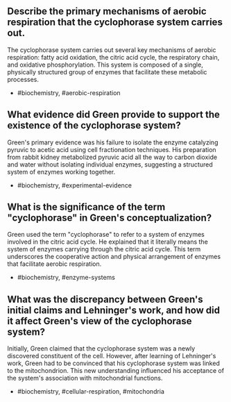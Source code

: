 ## Describe the primary mechanisms of aerobic respiration that the cyclophorase system carries out.

The cyclophorase system carries out several key mechanisms of aerobic respiration: fatty acid oxidation, the citric acid cycle, the respiratory chain, and oxidative phosphorylation. This system is composed of a single, physically structured group of enzymes that facilitate these metabolic processes.

- #biochemistry, #aerobic-respiration

## What evidence did Green provide to support the existence of the cyclophorase system?

Green's primary evidence was his failure to isolate the enzyme catalyzing pyruvic to acetic acid using cell fractionation techniques. His preparation from rabbit kidney metabolized pyruvic acid all the way to carbon dioxide and water without isolating individual enzymes, suggesting a structured system of enzymes working together.

- #biochemistry, #experimental-evidence

## What is the significance of the term "cyclophorase" in Green's conceptualization?

Green used the term "cyclophorase" to refer to a system of enzymes involved in the citric acid cycle. He explained that it literally means the system of enzymes carrying through the citric acid cycle. This term underscores the cooperative action and physical arrangement of enzymes that facilitate aerobic respiration.

- #biochemistry, #enzyme-systems

## What was the discrepancy between Green's initial claims and Lehninger's work, and how did it affect Green's view of the cyclophorase system?

Initially, Green claimed that the cyclophorase system was a newly discovered constituent of the cell. However, after learning of Lehninger's work, Green had to be convinced that his cyclophorase system was linked to the mitochondrion. This new understanding influenced his acceptance of the system's association with mitochondrial functions.

- #biochemistry, #cellular-respiration, #mitochondria
  
